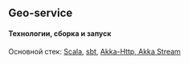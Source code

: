 ## Geo-service

#### Технологии, сборка и запуск

Основной стек: 
[Scala](https://www.scala-lang.org/), [sbt](http://www.scala-sbt.org/), [Akka-Http, Akka Stream](https://doc.akka.io/docs/akka-http/current/?language=scala)


